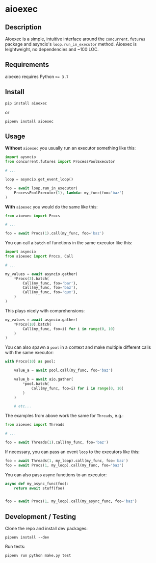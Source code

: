 # aioexec

## Description

Aioexec is a simple, intuitive interface around the `concurrent.futures` package and asyncio's `loop.run_in_executor` method. Aioexec is leightweight, no dependencies and ~100 LOC.

## Requirements

aioexec requires Python `>= 3.7`

## Install

    pip install aioexec

or

    pipenv install aioexec

## Usage

**Without** `aioexec` you usually run an executor something like this:

```python
import aysncio
from concurrent.futures import ProcessPoolExecutor

# ...

loop = asyncio.get_event_loop()

foo = await loop.run_in_executor(
    ProcessPoolExecutor(1), lambda: my_func(foo='baz')
)
```

**With** `aioexec` you would do the same like this:

```python
from aioexec import Procs

# ...

foo = await Procs(1).call(my_func, foo='baz')
```

You can call a `batch` of functions in the same executor like this:

```python
import asyncio
from aioexec import Procs, Call

# ...

my_values = await asyncio.gather(
    *Procs(3).batch(
        Call(my_func, foo='bar'),
        Call(my_func, foo='baz'),
        Call(my_func, foo='qux'),
    )
)
```

This plays nicely with comprehensions:

```python
my_values = await asyncio.gather(
    *Procs(10).batch(
        Call(my_func, foo=i) for i in range(0, 10)
    )
)
```

You can also spawn a `pool` in a context and make multiple different calls with the same executor:

```python
with Procs(10) as pool:

    value_a = await pool.call(my_func, foo='baz')

    value_b = await aio.gather(
        *pool.batch(
            Call(my_func, foo=i) for i in range(0, 10)
        )
    )

    # etc...
```

The examples from above work the same for `Threads`, e.g.:

```python
from aioexec import Threads

# ...

foo = await Threads(1).call(my_func, foo='baz')

```

If necessary, you can pass an event `loop` to the executors like this:

```python
foo = await Threads(1, my_loop).call(my_func, foo='baz')
foo = await Procs(1, my_loop).call(my_func, foo='baz')
```

You can also pass async functions to an executor:

```python
async def my_async_func(foo):
    return await stuff(foo)


foo = await Procs(1, my_loop).call(my_async_func, foo='baz')
```

## Development / Testing

Clone the repo and install dev packages:

    pipenv install --dev

Run tests:

    pipenv run python make.py test
